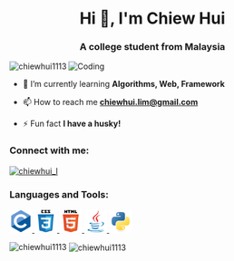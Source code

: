 <h1 align="center">Hi 👋, I'm Chiew Hui</h1>
<h3 align="center">A college student from Malaysia</h3>
<img align="right" alt="Coding" width="400" src="https://i.pinimg.com/originals/fa/05/75/fa057582f44b477206a32e255bb8ca18.gif">

<p align="left"> <img src="https://komarev.com/ghpvc/?username=chiewhui1113&label=Profile%20views&color=1e3e89&style=flat" alt="chiewhui1113" /> </p>

- 🌱 I’m currently learning **Algorithms, Web, Framework**

- 📫 How to reach me **chiewhui.lim@gmail.com**

- ⚡ Fun fact **I have a husky!**

<h3 align="left">Connect with me:</h3>
<p align="left">
<a href="https://instagram.com/chiewhui_l" target="blank"><img align="center" src="https://raw.githubusercontent.com/rahuldkjain/github-profile-readme-generator/master/src/images/icons/Social/instagram.svg" alt="chiewhui_l" height="30" width="40" /></a>
</p>

<h3 align="left">Languages and Tools:</h3>
<p align="left"> <a href="https://www.cprogramming.com/" target="_blank" rel="noreferrer"> <img src="https://raw.githubusercontent.com/devicons/devicon/master/icons/c/c-original.svg" alt="c" width="40" height="40"/> </a> <a href="https://www.w3schools.com/css/" target="_blank" rel="noreferrer"> <img src="https://raw.githubusercontent.com/devicons/devicon/master/icons/css3/css3-original-wordmark.svg" alt="css3" width="40" height="40"/> </a> <a href="https://www.w3.org/html/" target="_blank" rel="noreferrer"> <img src="https://raw.githubusercontent.com/devicons/devicon/master/icons/html5/html5-original-wordmark.svg" alt="html5" width="40" height="40"/> </a> <a href="https://www.java.com" target="_blank" rel="noreferrer"> <img src="https://raw.githubusercontent.com/devicons/devicon/master/icons/java/java-original.svg" alt="java" width="40" height="40"/> </a> <a href="https://www.python.org" target="_blank" rel="noreferrer"> <img src="https://raw.githubusercontent.com/devicons/devicon/master/icons/python/python-original.svg" alt="python" width="40" height="40"/> </a> </p>

<p><img align="left" src="https://github-readme-stats.vercel.app/api/top-langs?username=chiewhui1113&show_icons=true&locale=en&layout=compact" alt="chiewhui1113" /></p>

<p>&nbsp;<img align="center" src="https://github-readme-stats.vercel.app/api?username=chiewhui1113&show_icons=true&locale=en" alt="chiewhui1113" /></p>
